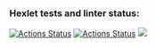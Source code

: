 ### Hexlet tests and linter status:
[![Actions Status](https://github.com/KustovAA/frontend-project-lvl2/workflows/hexlet-check/badge.svg)](https://github.com/KustovAA/frontend-project-lvl2/actions)
[![Actions Status](https://github.com/KustovAA/frontend-project-lvl2/workflows/ci-check/badge.svg)](https://github.com/KustovAA/frontend-project-lvl2/actions)
<a href="https://codeclimate.com/github/KustovAA/frontend-project-lvl2/maintainability"><img src="https://api.codeclimate.com/v1/badges/a18f0499b04f7a767985/maintainability" /></a>
